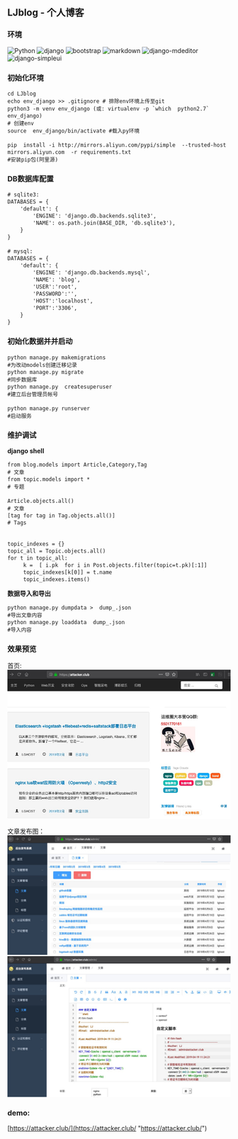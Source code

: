 ##  LJblog - 个人博客


### 环境
![Python](https://img.shields.io/badge/python-3.7.0-blue.svg?style=plastic)
![django](https://img.shields.io/badge/django-2.1.7-blue.svg?style=plastic)
![bootstrap](https://img.shields.io/badge/bootstrap-3.3.7-brightgreen.svg?style=plastic)
![markdown](https://img.shields.io/badge/markdown-3.0.1-brightgreen.svg?style=plastic)
![django-mdeditor](https://img.shields.io/badge/mdeditor-0.1.13-brightgreen.svg?style=plastic)
![django-simpleui](https://img.shields.io/badge/simpleui-2.0.6-brightgreen.svg?style=plastic)




### 初始化环境
```
cd LJblog
echo env_django >> .gitignore # 排除env环境上传至git
python3 -m venv env_django (或: virtualenv -p `which  python2.7` env_django) 
# 创建env
source  env_django/bin/activate #载入py环境

pip  install -i http://mirrors.aliyun.com/pypi/simple  --trusted-host mirrors.aliyun.com  -r requirements.txt
#安装pip包(阿里源)

```
### DB数据库配置
```
# sqlite3:
DATABASES = {
    'default': {
        'ENGINE': 'django.db.backends.sqlite3',
        'NAME': os.path.join(BASE_DIR, 'db.sqlite3'),
    }
}

# mysql:
DATABASES = {
    'default': {
        'ENGINE': 'django.db.backends.mysql',
        'NAME': 'blog',
        'USER':'root',
        'PASSWORD':'',
        'HOST':'localhost',
        'PORT':'3306',
    }
}

```
### 初始化数据并并启动
```
python manage.py makemigrations 
#为改动models创建迁移记录
python manage.py migrate 
#同步数据库
python manage.py  createsuperuser
#建立后台管理员帐号

python manage.py runserver
#启动服务
```

### 维护调试
**django shell**
```
from blog.models import Article,Category,Tag 
# 文章
from topic.models import *
# 专题

Article.objects.all()
# 文章
[tag for tag in Tag.objects.all()]
# Tags


topic_indexes = {}
topic_all = Topic.objects.all()
for t in topic_all:
     k =  [ i.pk  for i in Post.objects.filter(topic=t.pk)[:1]]
     topic_indexes[k[0]] = t.name
     topic_indexes.items()

```

**数据导入和导出**
```
python manage.py dumpdata >  dump_.json 
#导出文章内容
python manage.py loaddata  dump_.json
#导入内容
```



### 效果预览

首页:
![首页](doc/index.jpg)

文章发布图：
![后台](doc/article1.jpg)
![后台](doc/article2.jpg)



### demo:
[https://attacker.club/](https://attacker.club/ "https://attacker.club/")